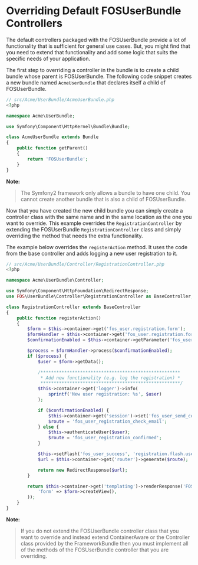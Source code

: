 Overriding Default FOSUserBundle Controllers
============================================

The default controllers packaged with the FOSUserBundle provide a lot of
functionality that is sufficient for general use cases. But, you might find
that you need to extend that functionality and add some logic that suits the
specific needs of your application.

The first step to overriding a controller in the bundle is to create a child
bundle whose parent is FOSUserBundle. The following code snippet creates a new
bundle named `AcmeUserBundle` that declares itself a child of FOSUserBundle.

``` php
// src/Acme/UserBundle/AcmeUserBundle.php
<?php

namespace Acme\UserBundle;

use Symfony\Component\HttpKernel\Bundle\Bundle;

class AcmeUserBundle extends Bundle
{
    public function getParent()
    {
        return 'FOSUserBundle';
    }
}
```

**Note:**

> The Symfony2 framework only allows a bundle to have one child. You cannot create
> another bundle that is also a child of FOSUserBundle.


Now that you have created the new child bundle you can simply create a controller class
with the same name and in the same location as the one you want to override. This
example overrides the `RegistrationController` by extending the FOSUserBundle
`RegistrationController` class and simply overriding the method that needs the extra
functionality.

The example below overrides the `registerAction` method. It uses the code from
the base controller and adds logging a new user registration to it.

``` php
// src/Acme/UserBundle/Controller/RegistrationController.php
<?php

namespace Acme\UserBundle\Controller;

use Symfony\Component\HttpFoundation\RedirectResponse;
use FOS\UserBundle\Controller\RegistrationController as BaseController;

class RegistrationController extends BaseController
{
    public function registerAction()
    {
        $form = $this->container->get('fos_user.registration.form');
        $formHandler = $this->container->get('fos_user.registration.form.handler');
        $confirmationEnabled = $this->container->getParameter('fos_user.registration.confirmation.enabled');

        $process = $formHandler->process($confirmationEnabled);
        if ($process) {
            $user = $form->getData();

            /*****************************************************
             * Add new functionality (e.g. log the registration) *
             *****************************************************/
            $this->container->get('logger')->info(
                sprintf('New user registration: %s', $user)
            );

            if ($confirmationEnabled) {
                $this->container->get('session')->set('fos_user_send_confirmation_email/email', $user->getEmail());
                $route = 'fos_user_registration_check_email';
            } else {
                $this->authenticateUser($user);
                $route = 'fos_user_registration_confirmed';
            }

            $this->setFlash('fos_user_success', 'registration.flash.user_created');
            $url = $this->container->get('router')->generate($route);

            return new RedirectResponse($url);
        }

        return $this->container->get('templating')->renderResponse('FOSUserBundle:Registration:register.html.'.$this->getEngine(), array(
            'form' => $form->createView(),
        ));
    }
}
```

**Note:**

> If you do not extend the FOSUserBundle controller class that you want to override
> and instead extend ContainerAware or the Controller class provided by the FrameworkBundle
> then you must implement all of the methods of the FOSUserBundle controller that
> you are overriding.
